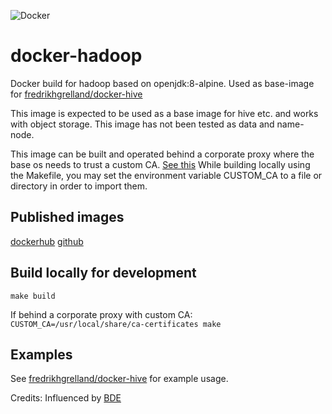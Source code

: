 ![Docker](https://github.com/fredrikhgrelland/docker-hadoop/workflows/Docker/badge.svg)
# docker-hadoop
Docker build for hadoop based on openjdk:8-alpine. Used as base-image for [fredrikhgrelland/docker-hive](https://github.com/fredrikhgrelland/docker-hadoop)

This image is expected to be used as a base image for hive etc. and works with object storage. This image has not been tested as data and name-node.

This image can be built and operated behind a corporate proxy where the base os needs to trust a custom CA. [See this](./ca_certificates/README.md)
While building locally using the Makefile, you may set the environment variable CUSTOM_CA to a file or directory in order to import them.

## Published images
[dockerhub](https://hub.docker.com/r/fredrikhgrelland/hadoop)
[github](https://github.com/fredrikhgrelland/docker-hadoop/packages)

## Build locally for development
`make build`

If behind a corporate proxy with custom CA:
`CUSTOM_CA=/usr/local/share/ca-certificates make`

## Examples
See [fredrikhgrelland/docker-hive](https://github.com/fredrikhgrelland/docker-hadoop) for example usage.

Credits:
Influenced by [BDE](https://github.com/big-data-europe/docker-hadoop)
